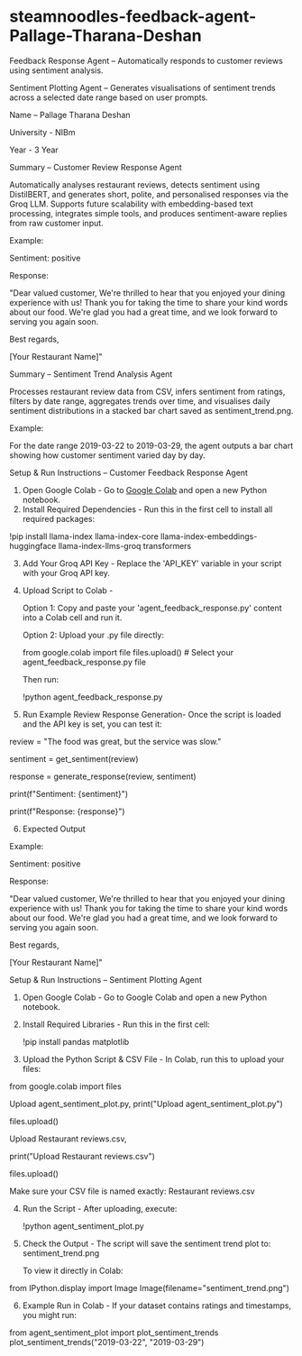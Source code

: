 # steamnoodles-feedback-agent-Pallage-Tharana-Deshan
Feedback Response Agent – Automatically responds to customer reviews using sentiment analysis. 

Sentiment Plotting Agent – Generates visualisations of sentiment trends across a selected date range based on user prompts.


Name – Pallage Tharana Deshan

University - NIBm

Year - 3 Year

Summary – Customer Review Response Agent

Automatically analyses restaurant reviews, detects sentiment using DistilBERT, and generates short, polite, and personalised responses via the Groq LLM. Supports future scalability with embedding-based text processing, integrates simple tools, and produces sentiment-aware replies from raw customer input.

Example:

Sentiment: positive

Response: 

"Dear valued customer,
We're thrilled to hear that you enjoyed your dining experience with us! Thank you for taking the time to share your kind words about our food. We're glad you had a great time, and we look forward to serving you again soon.

Best regards,

[Your Restaurant Name]"


Summary – Sentiment Trend Analysis Agent

Processes restaurant review data from CSV, infers sentiment from ratings, filters by date range, aggregates trends over time, and visualises daily sentiment distributions in a stacked bar chart saved as sentiment_trend.png.

Example:

For the date range 2019-03-22 to 2019-03-29, the agent outputs a bar chart showing how customer sentiment varied day by day.


Setup & Run Instructions – Customer Feedback Response Agent

1. Open Google Colab - Go to [Google Colab](https://colab.research.google.com/) and open a new Python notebook.
2. Install Required Dependencies - Run this in the first cell to install all required packages:

!pip install llama-index llama-index-core llama-index-embeddings-huggingface llama-index-llms-groq transformers

3. Add Your Groq API Key - Replace the 'API_KEY' variable in your script with your Groq API key.
4. Upload Script to Colab -

   Option 1: Copy and paste your 'agent_feedback_response.py' content into a Colab cell and run it.
   
   Option 2: Upload your .py file directly:

   from google.colab import file
   files.upload()  # Select your agent_feedback_response.py file

   Then run:
   
   !python agent_feedback_response.py

5. Run Example Review Response Generation- Once the script is loaded and the API key is set, you can test it:

review = "The food was great, but the service was slow."

sentiment = get_sentiment(review)

response = generate_response(review, sentiment)

print(f"Sentiment: {sentiment}")

print(f"Response: {response}")

6. Expected Output

Example:

Sentiment: positive

Response: 

"Dear valued customer,
We're thrilled to hear that you enjoyed your dining experience with us! Thank you for taking the time to share your kind words about our food. We're glad you had a great time, and we look forward to serving you again soon.

Best regards,

[Your Restaurant Name]"


Setup & Run Instructions – Sentiment Plotting Agent

1. Open Google Colab - Go to Google Colab and open a new Python notebook.
2. Install Required Libraries - Run this in the first cell:

   !pip install pandas matplotlib
   
3. Upload the Python Script & CSV File - In Colab, run this to upload your files:

from google.colab import files

Upload agent_sentiment_plot.py,
print("Upload agent_sentiment_plot.py")

files.upload()

Upload Restaurant reviews.csv,

print("Upload Restaurant reviews.csv")

files.upload()

Make sure your CSV file is named exactly: Restaurant reviews.csv

4. Run the Script - After uploading, execute:

   !python agent_sentiment_plot.py
   
5. Check the Output - The script will save the sentiment trend plot to:
   sentiment_trend.png

   To view it directly in Colab:
   
from IPython.display import Image
Image(filename="sentiment_trend.png")

6. Example Run in Colab - If your dataset contains ratings and timestamps, you might run:

from agent_sentiment_plot import plot_sentiment_trends
plot_sentiment_trends("2019-03-22", "2019-03-29")
